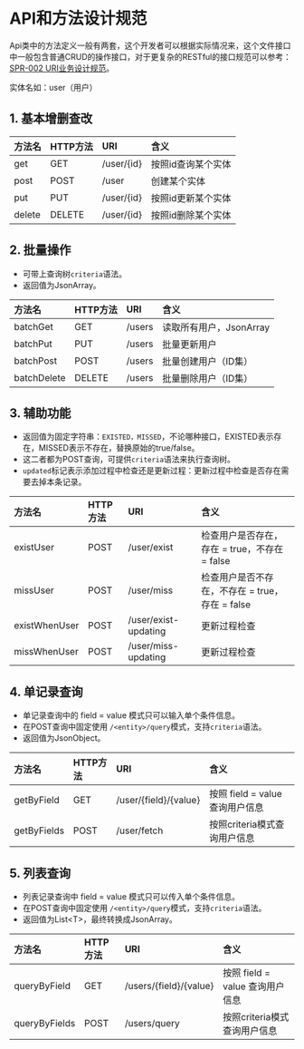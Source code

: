 # API和方法设计规范

Api类中的方法定义一般有两套，这个开发者可以根据实际情况来，这个文件接口中一般包含普通CRUD的操作接口，对于更复杂的RESTful的接口规范可以参考：[SPR-002 URI业务设计规范](/specification/4-restfulshe-ji-zhi-dao-gui-fan/spr-002-uriye-wu-she-ji-gui-fan.html)。

实体名如：user（用户）

## 1. 基本增删查改

| 方法名 | HTTP方法 | URI | 含义 |
| :--- | :--- | :--- | :--- |
| get | GET | /user/{id} | 按照id查询某个实体 |
| post | POST | /user | 创建某个实体 |
| put | PUT | /user/{id} | 按照id更新某个实体 |
| delete | DELETE | /user/{id} | 按照id删除某个实体 |

## 2. 批量操作

* 可带上查询树`criteria`语法。
* 返回值为JsonArray。

| 方法名 | HTTP方法 | URI | 含义 |
| :--- | :--- | :--- | :--- |
| batchGet | GET | /users | 读取所有用户，JsonArray |
| batchPut | PUT | /users | 批量更新用户 |
| batchPost | POST | /users | 批量创建用户（ID集） |
| batchDelete | DELETE | /users | 批量删除用户（ID集） |

## 3. 辅助功能

* 返回值为固定字符串：`EXISTED，MISSED`，不论哪种接口，EXISTED表示存在，MISSED表示不存在，替换原始的true/false。
* 这二者都为POST查询，可提供`criteria`语法来执行查询树。
* `updated`标记表示添加过程中检查还是更新过程：更新过程中检查是否存在需要去掉本条记录。

| 方法名 | HTTP方法 | URI | 含义 |
| :--- | :--- | :--- | :--- |
| existUser | POST | /user/exist | 检查用户是否存在，存在 = true，不存在 = false |
| missUser | POST | /user/miss | 检查用户是否不存在，不存在 = true，存在 = false |
| existWhenUser | POST | /user/exist-updating | 更新过程检查 |
| missWhenUser | POST | /user/miss-updating | 更新过程检查 |

## 4. 单记录查询

* 单记录查询中的 field = value 模式只可以输入单个条件信息。
* 在POST查询中固定使用 `/<entity>/query`模式，支持`criteria`语法。
* 返回值为JsonObject。

| 方法名 | HTTP方法 | URI | 含义 |
| :--- | :--- | :--- | :--- |
| getByField | GET | /user/{field}/{value} | 按照 field = value 查询用户信息 |
| getByFields | POST | /user/fetch | 按照criteria模式查询用户信息 |

## 5. 列表查询

* 列表记录查询中 field = value 模式只可以传入单个条件信息。
* 在POST查询中固定使用 `/<entity>/query`模式，支持`criteria`语法。
* 返回值为List&lt;T&gt;，最终转换成JsonArray。

| 方法名 | HTTP方法 | URI | 含义 |
| :--- | :--- | :--- | :--- |
| queryByField | GET | /users/{field}/{value} | 按照 field = value 查询用户信息 |
| queryByFields | POST | /users/query | 按照criteria模式查询用户信息 |



